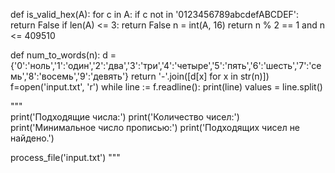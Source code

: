 def is_valid_hex(A):
    for c in A:
        if c not in '0123456789abcdefABCDEF':
            return False
    if len(A) <= 3:
        return False
    n = int(A, 16)
    return n % 2 == 1 and n <= 409510

def num_to_words(n):
    d = {'0':'ноль','1':'один','2':'два','3':'три','4':'четыре','5':'пять','6':'шесть','7':'семь','8':'восемь','9':'девять'}
    return '-'.join([d[x] for x in str(n)])
f=open('input.txt', 'r')
while line := f.readline():
    print(line)
    values = line.split()
    
"""    
    print('Подходящие числа:')
    print('Количество чисел:')
    print('Минимальное число прописью:')
    print('Подходящих чисел не найдено.')

process_file('input.txt')
"""

